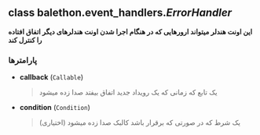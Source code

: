 ## class balethon.event_handlers.*ErrorHandler*

**این اونت هندلر میتواند ارورهایی که در هنگام اجرا شدن اونت هندلرهای دیگر اتفاق افتاده را کنترل کند**

### پارامترها

- **callback** (`Callable`)
    > یک تابع که زمانی که یک رویداد جدید اتفاق بیفتد صدا زده میشود

- **condition** (`Condition`)
    >  یک شرط که در صورتی که برقرار باشد کالبک صدا زده میشود (اختیاری)